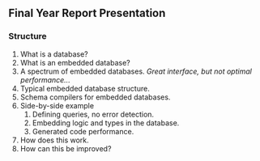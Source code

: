 ## Final Year Report Presentation

### Structure
1. What is a database?
2. What is an embedded database?  
3. A spectrum of embedded databases. *Great interface, but not optimal performance...*
4. Typical embedded database structure.
5. Schema compilers for embedded databases.
6. Side-by-side example
    1. Defining queries, no error detection.
    2. Embedding logic and types in the database.
    3. Generated code performance.
7. How does this work.
8. How can this be improved?
